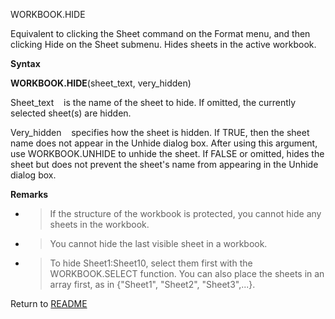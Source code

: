 WORKBOOK.HIDE

Equivalent to clicking the Sheet command on the Format menu, and then
clicking Hide on the Sheet submenu. Hides sheets in the active workbook.

**Syntax**

**WORKBOOK.HIDE**(sheet\_text, very\_hidden)

Sheet\_text&nbsp;&nbsp;&nbsp;&nbsp;is the name of the sheet to hide. If
omitted, the currently selected sheet(s) are hidden.

Very\_hidden&nbsp;&nbsp;&nbsp;&nbsp;specifies how the sheet is hidden.
If TRUE, then the sheet name does not appear in the Unhide dialog box.
After using this argument, use WORKBOOK.UNHIDE to unhide the sheet. If
FALSE or omitted, hides the sheet but does not prevent the sheet's name
from appearing in the Unhide dialog box.

**Remarks**

  - > If the structure of the workbook is protected, you cannot hide any
    > sheets in the workbook.

  - > You cannot hide the last visible sheet in a workbook.

  - > To hide Sheet1:Sheet10, select them first with the WORKBOOK.SELECT
    > function. You can also place the sheets in an array first, as in
    > {"Sheet1", "Sheet2", "Sheet3",...}.



Return to [README](README.md)


